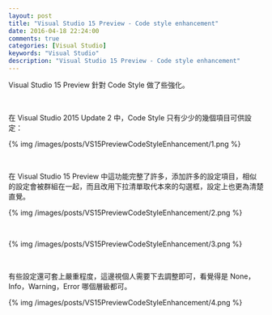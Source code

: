 ```yaml
---
layout: post
title: "Visual Studio 15 Preview - Code style enhancement"
date: 2016-04-18 22:24:00
comments: true
categories: [Visual Studio]
keywords: "Visual Studio"
description: "Visual Studio 15 Preview - Code style enhancement"
---
```


Visual Studio 15 Preview 針對 Code Style 做了些強化。  

<!-- More -->

<br/>


在 Visual Studio 2015 Update 2 中，Code Style 只有少少的幾個項目可供設定：  

{% img /images/posts/VS15PreviewCodeStyleEnhancement/1.png %}

<br/>


在 Visual Studio 15 Preview 中這功能完整了許多，添加許多的設定項目，相似的設定會被群組在一起，而且改用下拉清單取代本來的勾選框，設定上也更為清楚直覺。  


{% img /images/posts/VS15PreviewCodeStyleEnhancement/2.png %}

<br/>


{% img /images/posts/VS15PreviewCodeStyleEnhancement/3.png %}

<br/>


有些設定還可套上嚴重程度，這邊視個人需要下去調整即可，看覺得是 None，Info，Warning，Error 哪個層級都可。  

{% img /images/posts/VS15PreviewCodeStyleEnhancement/4.png %}
